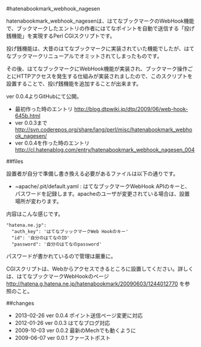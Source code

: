 #hatenabookmark_webhook_nagesen

hatenabookmark_webhook_nagesenは、はてなブックマークのWebHook機能で、ブックマークしたエントリの作者にはてなポイントを自動で送信する「投げ銭機能」を実現するPerl CGIスクリプトです。

投げ銭機能は、大昔のはてなブックマークに実装されていた機能でしたが、はてなブックマークリニューアルでオミットされてしまったものです。

その後、はてなブックマークにWebHook機能が実装され、ブックマーク操作ごとにHTTPアクセスを発生する仕組みが実装されましたので、このスクリプトを設置することで、投げ銭機能を追加することが出来ます。

ver 0.0.4よりGitHubにて公開。

* 最初作った時のエントリ http://blog.dtpwiki.jp/dtp/2009/06/web-hook-645b.html
* ver 0.0.3まで http://svn.coderepos.org/share/lang/perl/misc/hatenabookmark_webhook_nagesen/
* ver 0.0.4を作った時のエントリ http://cl.hatenablog.com/entry/hatenabookmark_webhook_nagesen_004

##files

設置者が自分で準備し書き換える必要があるファイルは以下の通りです。

* ~apache/.pit/default.yaml : はてなブックマークWebHook APIのキーと、パスワードを記録します。apacheのユーザが変更されている場合は、設置場所が変わります。

内容はこんな感じです。

    "hatena.ne.jp": 
      "auth_key": 'はてなブッックマークWeb Hookのキー'
      "id": '自分のはてなのID'
      "password": '自分のはてなのpassword'

パスワードが書かれているので管理は厳重に。

CGIスクリプトは、Webからアクセスできるところに設置してください。詳しくは、はてなブックマークWebHookのページ http://hatena.g.hatena.ne.jp/hatenabookmark/20090603/1244012770 を参照のこと。

##changes

* 2013-02-26 ver 0.0.4 ポイント送信ページ変更に対応
* 2012-01-26 ver 0.0.3 はてなブログ対応
* 2009-10-03 ver 0.0.2 最新のMechでも動くように
* 2009-06-07 ver 0.0.1 ファーストポスト
